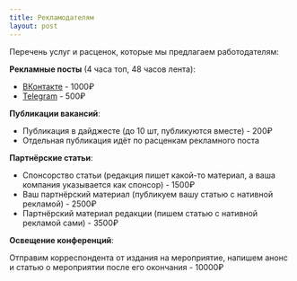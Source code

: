 ```yaml
---
title: Рекламодателям
layout: post
---
```


Перечень услуг и расценок, которые мы предлагаем работодателям:

**Рекламные посты** (4 часа топ, 48 часов лента):

- [ВКонтакте](https://vk.com/yaprogrammer) - 1000₽
- [Telegram](https://tele.gs/yaprogrammer) - 500₽
    
**Публикации вакансий**:

- Публикация в дайджесте (до 10 шт, публикуются вместе) - 200₽
- Отдельная публикация идёт по расценкам рекламного поста

**Партнёрские статьи**:

- Спонсорство статьи (редакция пишет какой-то материал, а ваша компания указывается как спонсор) - 1500₽
- Ваш партнёрский материал (публикуем вашу статью с нативной рекламой) - 2500₽
- Партнёрский материал редакции (пишем статью с нативной рекламой сами) - 3500₽

**Освещение конференций**: 

Отправим корреспондента от издания на мероприятие, напишем анонс и статью о мероприятии после его окончания - 10000₽